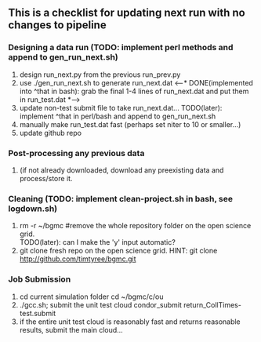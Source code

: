 ## This is a checklist for updating next run with no changes to pipeline

### Designing a data run (TODO: implement perl methods and append to gen_run_next.sh)
1. design run_next.py from the previous run_prev.py
1. use ./gen_run_next.sh to generate run_next.dat
<--* DONE(implemented into ^that in bash): grab the final 1-4 lines of run_next.dat and put them in run_test.dat *-->
1. update non-test submit file to take run_next.dat...
TODO(later): implement ^that in perl/bash and append to gen_run_next.sh
1. manually make run_test.dat fast (perhaps set niter to 10 or smaller...)
1. update github repo

### Post-processing any previous data
1. (if not already downloaded, download any preexisting data and process/store it.

### Cleaning (TODO: implement clean-project.sh in bash, see logdown.sh)
1. rm -r ~/bgmc #remove the whole repository folder on the open science grid.  
TODO(later): can I make the 'y' input automatic?
1. git clone fresh repo on the open science grid. 
HINT: 
git clone http://github.com/timtyree/bgmc.git

### Job Submission
1. cd current simulation folder
cd ~/bgmc/c/ou
1. ./gcc.sh; 
submit the unit test cloud
condor_submit return_CollTimes-test.submit
1. if the entire unit test cloud is reasonably fast and returns reasonable results, submit the main cloud...
